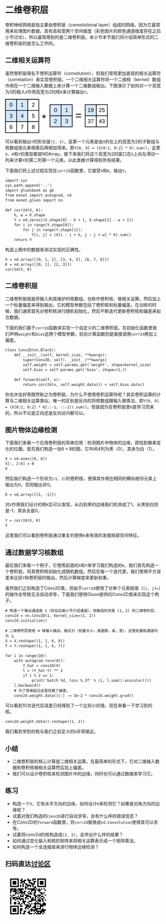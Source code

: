 # 二维卷积层

卷积神经网络是指主要由卷积层（convolutional layer）组成的网络。因为它最常用来处理图片数据，其有高和宽两个空间维度（彩色图片的颜色通道维度将在之后小节讨论），所以最常用到的是二维卷积层。本小节本节我们将介绍简单形式的二维卷积层的是怎么工作的。

## 二维相关运算符

虽然卷积层得名于卷积运算符（convolution），但我们常用更加直观的相关运算符（correlation）来实现卷积层。一个二维相关运算符将一个二维核（kernel）数组作用在一个二维输入数据上来计算一个二维数组输出。下图演示了如何对一个高宽为3的输入`X`作用高宽为2的核`K`来计算输出`Y`。

![二维相关运算符，高亮了计算第一个输出元素所使用的输入和核数组元素。](../img/correlation.svg)

可以看到输出`Y`的形状是`(2, 2)`，且第一个元素是由`X`的左上的高宽为2的子数组与核数组按元素相乘后再相加得来。即`Y[0, 0] = (X[0:2, 0:2] * K).sum()`，这里`X`、`K`和`Y`的类型都是NDArray。接下来我们将这个高宽为2的窗口在`X`上向左滑动一列来计算`Y`的第二列第一个元素。以此类推计算得到所有结果。

下面我们将上述过程实现在`corr2d`函数里，它接受`X`和`K`，输出`Y`。

```{.python .input}
import sys
sys.path.append('..')
import gluonbook as gb
from mxnet import autograd, nd
from mxnet.gluon import nn

def corr2d(X, K):
    h, w = K.shape
    Y = nd.zeros((X.shape[0] - h + 1, X.shape[1] - w + 1))
    for i in range(Y.shape[0]):
        for j in range(Y.shape[1]):
            Y[i, j] = (X[i : i + h, j : j + w] * K).sum()
    return Y
```

构造上图中的数据来测试实现的正确性。

```{.python .input}
X = nd.array([[0, 1, 2], [3, 4, 5], [6, 7, 8]])
K = nd.array([[0, 1], [2, 3]])
corr2d(X, K)
```

## 二维卷积层

二维卷积层就是将输入和其维护的核数组，也称作卷积核，做相关运算，然后加上一个标量偏差来得到输出。它的模型参数包括了卷积核和标量偏差。在训练的时候，我们通常首先对卷积核进行随机初始化，然后不断迭代更新卷积核和偏差来拟合数据。

下面的我们基于`corr2d`函数来实现一个自定义的二维卷积层。在初始化函数里我们声明`weight`和`bias`这两个模型参数，前向计算函数则是直接调用`corr2d`再加上偏差。

```{.python .input  n=70}
class Conv2D(nn.Block):
    def __init__(self, kernel_size, **kwargs):
        super(Conv2D, self).__init__(**kwargs)
        self.weight = self.params.get('weight', shape=kernel_size)
        self.bias = self.params.get('bias', shape=(1,))

    def forward(self, x):
        return corr2d(x, self.weight.data()) + self.bias.data()
```

你也许会好奇既然称之为卷积层，为什么不使用卷积运算符呢？其实卷积运算的计算与二维相关运算类似，唯一的区别是反向的将核数组跟输入做乘法，即`Y[0, 0] = (X[0:2, 0:2] * K[::-1, ::-1]).sum()`。但是因为在卷积层里`K`是学习而来的，所以不论是正向还是反向访问都可以。

## 图片物体边缘检测

下面我们来看一个应用卷积层的简单应用：检测图片中物体的边缘，即找到像素变化的位置。首先我们构造一张$6\times 8$的图，它中间4列为黑（0），其余为白（1）。

```{.python .input  n=66}
X = nd.ones((6, 8))
X[:, 2:6] = 0
X
```

然后我们构造一个形状为`(1, 2)`的卷积核，使得其作用在相同的横向相邻元素上输出为0，否则输出非0。

```{.python .input  n=67}
K = nd.array([[1, -1]])
```

对`X`作用我们设计的核`K`后可以发现，从白到黑的边缘我们检测成了1，从黑到白则是-1，其余全是0。

```{.python .input  n=69}
Y = corr2d(X, K)
Y
```

这里我们可以看到卷积层通过重复的使用`K`来有效的发掘局部空间特征。

## 通过数据学习核数组

最后我们来看一个例子，它使用前面的`X`和`Y`来学习我们构造的`K`。我们首先构造一个卷积层，将其卷积核初始化成随机数组。然后在每一个迭代里，我们使用平方误差来比较`Y`和卷积层的输出，然后计算梯度来更新权重。

虽然我们之前构造了Conv2D类，但由于`corr2d`使用了对单个元素赋值（`[i, j]=`）的操作会导致无法自动求导，下面我们使用Gluon提供的Conv2D类来实现这个例子。

```{.python .input  n=83}
# 构造一个输出通道是 1（将在后面小节介绍通道），核数组形状是 (1，2) 的二维卷积层。
conv2d = nn.Conv2D(1, kernel_size=(1, 2))
conv2d.initialize()

# 二维卷积层使用 4 维输入输出，格式为（批量大小，通道数，高，宽），这里批量和通道均为 1。
X = X.reshape((1, 1, 6, 8))
Y = Y.reshape((1, 1, 6, 7))

for i in range(10):
    with autograd.record():
        Y_hat = conv2d(X)
        l = (Y_hat-Y) ** 2
        if i % 2 == 1:
            print('batch %d, loss %.3f' % (i, l.sum().asscalar()))
    l.backward()
    # 为了简单起见这里忽略了偏差。
    conv2d.weight.data()[:] -= 3e-2 * conv2d.weight.grad()
```

可以看到10次迭代后误差已经降到了一个比较小的值，现在来看一下学习到的核。

```{.python .input}
conv2d.weight.data().reshape((1, 2))
```

我们看到学到的核与我们之前定义的`K`非常接近。

## 小结

- 二维卷积层的核心计算是二维相关运算。在最简单的形式下，它对二维输入数据和卷积核做相关运算然后加上偏差。
- 我们可以设计卷积核来检测图片中的边缘，同时也可以通过数据来学习它。

## 练习

- 构造一个`X`，它有水平方向的边缘，如何设计`K`来检测它？如果是对角方向的边缘呢？
- 试着对我们构造的`Conv2D`进行自动求导，会有什么样的错误信息？
- 在Conv2D的`forward`函数里，将`corr2d`替换成`nd.Convolution`使得其可以求导。
- 试着将conv2d的核构造成`(2, 2)`，会学出什么样的结果？
- 如何通过变化输入和核的矩阵来将相关运算表示成一个矩阵乘法。
- 如何构造一个全连接层来进行物体边缘检测？

## 扫码直达[讨论区](https://discuss.gluon.ai/t/topic/6314)

![](../img/qr_conv-layer.svg)
